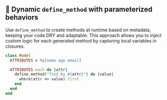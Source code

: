 ## 🔧 Dynamic `define_method` with parameterized behaviors
Use `define_method` to create methods at runtime based on metadata, keeping your code DRY and adaptable. This approach allows you to inject custom logic for each generated method by capturing local variables in closures.

```ruby
class Model
  ATTRIBUTES = %i[name age email]

  ATTRIBUTES.each do |attr|
    define_method("find_by_#{attr}") do |value|
      where(attr => value).first
    end
  end
end
```